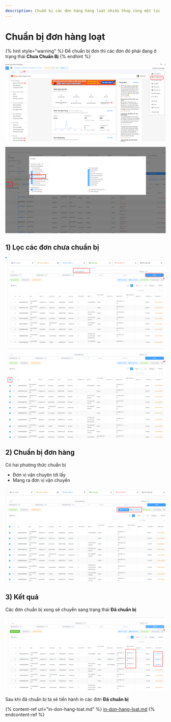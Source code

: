 ```yaml
---
description: Chuẩn bị các đơn hàng hàng loạt nhiều Shop cùng một lúc
---
```


# Chuẩn bị đơn hàng loạt

{% hint style="warning" %}
Để chuẩn bị đơn thì các đơn đó phải đang ở trạng thái **Chưa Chuẩn Bị**
{% endhint %}

![Menu chức năng > Đơn hàng](<../../.gitbook/assets/image (48).png>)

![](<../../.gitbook/assets/image (33).png>)

## 1) Lọc các đơn chưa chuẩn bị

![Trang thái > Chưa chuẩn bị > Lọc](<../../.gitbook/assets/image (49).png>)

![Chọn tất cả các đơn](<../../.gitbook/assets/image (50).png>)

## 2) Chuẩn bị đơn hàng

Có hai phương thức chuẩn bị

* Đơn vị vận chuyên tới lấy
* Mang ra đơn vị vận chuyển

![](<../../.gitbook/assets/image (51).png>)

## 3) Kết quả

Các đơn chuẩn bị xong sẽ chuyển sang trạng thái **Đã chuẩn bị**

![Kết quả](<../../.gitbook/assets/image (52).png>)

Sau khi đã chuẩn bị ta sẽ tiến hành in các đơn **Đã chuẩn bị**

{% content-ref url="in-don-hang-loat.md" %}
[in-don-hang-loat.md](in-don-hang-loat.md)
{% endcontent-ref %}
